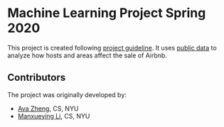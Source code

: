 # Machine Learning Project Spring 2020

This project is created following [project guideline](https://www.chrismusco.com/introml/project_guidelines.pdf).
It uses [public data](https://www.kaggle.com/dgomonov/new-york-city-airbnb-open-data) to analyze how hosts and areas affect the sale of Airbnb.

## Contributors

The project was originally developed by:
* [Ava Zheng](https://github.com/evve212233), CS, NYU
* [Manxueying Li](https://github.com/lmxy0212), CS, NYU
